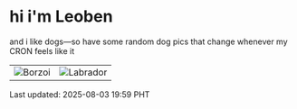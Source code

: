 # hi i'm Leoben

and i like dogs—so have some random dog pics that change whenever my CRON feels like it

|  |  |
|--------|----------|
| ![Borzoi](https://random-dog-vercel.vercel.app/api/random-borzoi?v=1754222390) | ![Labrador](https://random-dog-vercel.vercel.app/api/random-labrador?v=1754222390) |

Last updated: 2025-08-03 19:59 PHT
